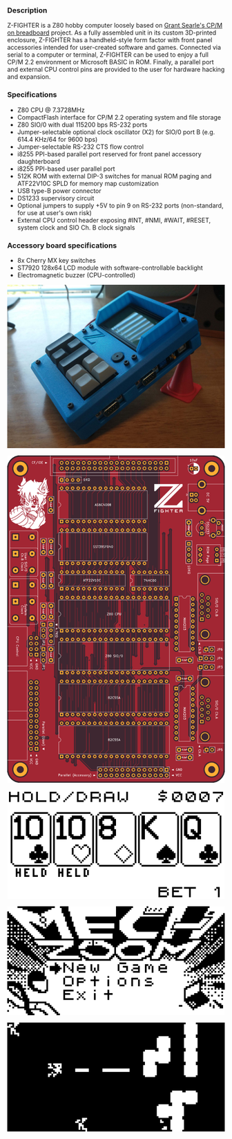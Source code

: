 ### Description
Z-FIGHTER is a Z80 hobby computer loosely based on [Grant Searle's CP/M on breadboard](http://searle.x10host.com/cpm/index.html "Grant Searle's CP/M on breadboard") project. As a fully assembled unit in its custom 3D-printed enclosure, Z-FIGHTER has a handheld-style form factor with front panel accessories intended for user-created software and games. Connected via serial to a computer or terminal, Z-FIGHTER can be used to enjoy a full CP/M 2.2 environment or Microsoft BASIC in ROM. Finally, a parallel port and external CPU control pins are provided to the user for hardware hacking and expansion.

### Specifications
- Z80 CPU @ 7.3728MHz
- CompactFlash interface for CP/M 2.2 operating system and file storage
- Z80 SIO/0 with dual 115200 bps RS-232 ports
- Jumper-selectable optional clock oscillator (X2) for SIO/0 port B (e.g.  614.4 KHz/64 for 9600 bps)
- Jumper-selectable RS-232 CTS flow control
- i8255 PPI-based parallel port reserved for front panel accessory daughterboard
- i8255 PPI-based user parallel port
- 512K ROM with external DIP-3 switches for manual ROM paging and ATF22V10C SPLD for memory map customization
- USB type-B power connector
- DS1233 supervisory circuit
- Optional jumpers to supply +5V to pin 9 on RS-232 ports (non-standard, for use at user's own risk)
- External CPU control header exposing #INT, #NMI, #WAIT, #RESET, system clock and SIO Ch. B clock signals

### Accessory board specifications
- 8x Cherry MX key switches
- ST7920 128x64 LCD module with software-controllable backlight
- Electromagnetic buzzer (CPU-controlled)

![Z-FIGHTER](media/case_io.jpg "Z-FIGHTER")

![Z-FIGHTER Mainboard](media/mainboard_front.png "Z-FIGHTER mainboard")

![Poker](media/screenshot_poker_1.png "Z-FIGHTER poker game")

![Mechzoom](media/screenshot_mechzoom_1.png "Z-FIGHTER 'Mechzoom' game")

![Mechzoom](media/screenshot_mechzoom_2.png "Z-FIGHTER 'Mechzoom' game")
